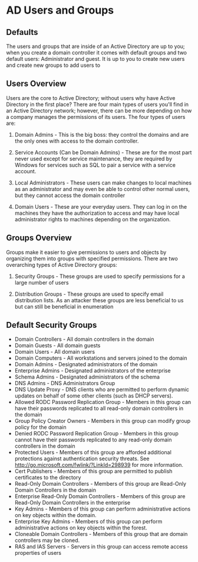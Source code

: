 # AD Users and Groups

## Defaults
The users and groups that are inside of an Active Directory are up to you; when you create a domain controller it comes with default groups and two default users: Administrator and guest. It is up to you to create new users and create new groups to add users to

## Users Overview
Users are the core to Active Directory; without users why have Active Directory in the first place? There are four main types of users you'll find in an Active Directory network; however, there can be more depending on how a company manages the permissions of its users. The four types of users are:

1. Domain Admins - This is the big boss: they control the domains and are the only ones with access to the domain controller.

2. Service Accounts (Can be Domain Admins) - These are for the most part never used except for service maintenance, they are required by Windows for services such as SQL to pair a service with a service account.

3. Local Administrators - These users can make changes to local machines as an administrator and may even be able to control other normal users, but they cannot access the domain controller

4. Domain Users - These are your everyday users. They can log in on the machines they have the authorization to access and may have local administrator rights to machines depending on the organization.

## Groups Overview
Groups make it easier to give permissions to users and objects by organizing them into groups with specified permissions. There are two overarching types of Active Directory groups:

1. Security Groups - These groups are used to specify permissions for a large number of users

2. Distribution Groups - These groups are used to specify email distribution lists. As an attacker these groups are less beneficial to us but can still be beneficial in enumeration

## Default Security Groups

* Domain Controllers - All domain controllers in the domain
* Domain Guests - All domain guests
* Domain Users - All domain users
* Domain Computers - All workstations and servers joined to the domain
* Domain Admins - Designated administrators of the domain
* Enterprise Admins - Designated administrators of the enterprise
* Schema Admins - Designated administrators of the schema
* DNS Admins - DNS Administrators Group
* DNS Update Proxy - DNS clients who are permitted to perform dynamic updates on behalf of some other clients (such as DHCP servers).
* Allowed RODC Password Replication Group - Members in this group can have their passwords replicated to all read-only domain controllers in the domain
* Group Policy Creator Owners - Members in this group can modify group policy for the domain
* Denied RODC Password Replication Group - Members in this group cannot have their passwords replicated to any read-only domain controllers in the domain
* Protected Users - Members of this group are afforded additional protections against authentication security threats. See http://go.microsoft.com/fwlink/?LinkId=298939 for more information.
* Cert Publishers - Members of this group are permitted to publish certificates to the directory
* Read-Only Domain Controllers - Members of this group are Read-Only Domain Controllers in the domain
* Enterprise Read-Only Domain Controllers - Members of this group are Read-Only Domain Controllers in the enterprise
* Key Admins - Members of this group can perform administrative actions on key objects within the domain.
* Enterprise Key Admins - Members of this group can perform administrative actions on key objects within the forest.
* Cloneable Domain Controllers - Members of this group that are domain controllers may be cloned.
* RAS and IAS Servers - Servers in this group can access remote access properties of users


